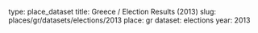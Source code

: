type: place_dataset
title: Greece / Election Results (2013)
slug: places/gr/datasets/elections/2013
place: gr
dataset: elections
year: 2013
